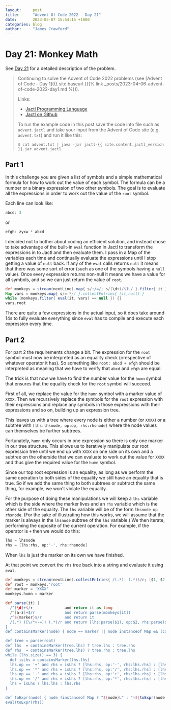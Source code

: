 ```yaml
---
layout:     post
title:      "Advent Of Code 2022 - Day 21"
date:       2023-05-07 15:54:15 +1000
categories: blog
author:     "James Crawford"
---
```


# Day 21: Monkey Math

See [Day 21](https://adventofcode.com/2022/day/21) for a detailed description of the problem.

> Continuing to solve the Advent of Code 2022 problems
> (see [Advent of Code - Day 1]({{ site.baseurl }}{% link _posts/2023-04-06-advent-of-code-2022-day1.md %})).
>
> Links:
> * [Jactl Programming Language](https://jactl.io)
> * [Jactl on Github](https://github.com/jaccomoc/jactl)
>
> To run the example code in this post save the code into file such as `advent.jactl` and take your input from the
> Advent of Code site (e.g. `advent.txt`) and run it like this:
> ```shell
> $ cat advent.txt | java -jar jactl-{{ site.content.jactl_version }}.jar advent.jactl 
> ```

## Part 1

In this challenge you are given a list of symbols and a simple mathematical formula for how to work out the value of
each symbol.
The formula can be a number or a binary expression of two other symbols.
The goal is to evaluate all the expressions in order to work out the value of the `root` symbol.

Each line can look like:
```groovy
abcd: 3
```
or
```groovy
efgh: zyxw * abcd
```

I decided not to bother about coding an efficient solution, and instead chose to take advantage of the built-in
`eval` function in Jactl to transform the expressions in to Jactl and then evaluate them.
I pass in a Map of the variables each time and continually evaluate the expressions until I stop getting a value
of `null` back.
If any of the `eval` calls returns `null` it means that there was some sort of error (such as one of the symbols
having a `null` value).
Once every expression returns non-null it means we have a value for all symbols, and so we can just return the value
of `root`.

```groovy
def monkeys = stream(nextLine).map{ s/:/=/; s/(\d+)/$1L/ }.filter{ it }
Map vars = monkeys.map{ s/=.*// }.collectEntries{ [it,null] }
while (monkeys.filter{ eval(it, vars) == null }) {}
vars.root
```

There are quite a few expressions in the actual input, so it does take around 14s to fully evaluate everything
since `eval` has to compile and execute each expression every time.

## Part 2

For part 2 the requirements change a bit.
The expression for the `root` symbol must now be interpreted as an equality check (irrespective of whatever operator
it has).
So something like `root: abcd + efgh` should be interpreted as meaning that we have to verify that `abcd` and `efgh`
are equal.

The trick is that now we have to find the number value for the `humn` symbol that ensures that the equality check
for the `root` symbol will succeed.

First of all, we replace the value for the `humn` symbol with a marker value of `XXXX`.
Then we recursively replace the symbols for the `root` expression with their expressions and replace any symbols
in those expressions with their expressions and so on, building up an expression tree.

This leaves us with a tree where every node is either a number (or `XXXX`) or a subtree with
`[lhs:lhsnode, op:op, rhs:rhsnode]` where the node values can themselves be further subtrees.

Fortunately, `humn` only occurs in one expression so there is only one marker in our tree structure.
This allows us to iteratively manipulate our root expression tree until we end up with `XXXX` on one side on
its own and a subtree on the otherside that we can evaluate to work out the value for `XXXX` and thus give 
the required value for the `humn` symbol.

Since our top root expression is an equality, as long as we perform the same operation to both sides of the equality
we still have an equality that is true.
So if we add the same thing to both subtrees or subtract the same thing, for example, we won't violate the equality.

For the purpose of doing these manipulations we will keep a `lhs` variable which is the side where the marker lives
and an `rhs` variable which is the other side of the equality.
The `lhs` variable will be of the form `lhsnode op rhsnode`.
(For the sake of illustrating how this works, we will assume that the marker is always
in the `lhsnode` subtree of the `lhs` variable.)
We then iterate, performing the opposite of the current operation.
For example, if the operator is `+` then we would do this:
```groovy
lhs = lhsnode
rhs = [lhs:rhs, op:'-', rhs:rhsnode]
```
When `lhs` is just the marker on its own we have finished.

At that point we convert the `rhs` tree back into a string and evaluate it using `eval`.

```groovy
def monkeys = stream(nextLine).collectEntries{ /(.*): (.*)$/r; [$1, $2] }
def root = monkeys.'root'
def marker = 'XXXX'
monkeys.humn = marker

def parse(it) {
  /^[\d]+$/r              and return it as long
  /^[a-z]+$/r             and return parse(monkeys[it])
  /^${marker}$/r          and return it
  /(.*) ([\/*+-=]) (.*)/r and return [lhs:parse($1), op:$2, rhs:parse($3)]
}
def containsMarker(node) { node == marker || node instanceof Map && (containsMarker(node.lhs) || containsMarker(node.rhs)) }

def tree = parse(root)
def lhs  = containsMarker(tree.lhs) ? tree.lhs : tree.rhs
def rhs  = containsMarker(tree.lhs) ? tree.rhs : tree.lhs
while (lhs.size() == 3) {
  def isLhs = containsMarker(lhs.lhs)
  lhs.op == '+' and rhs = isLhs ? [lhs:rhs, op:'-', rhs:lhs.rhs] : [lhs:rhs,     op:'-', rhs:lhs.lhs]
  lhs.op == '*' and rhs = isLhs ? [lhs:rhs, op:'/', rhs:lhs.rhs] : [lhs:rhs,     op:'/', rhs:lhs.lhs]
  lhs.op == '-' and rhs = isLhs ? [lhs:rhs, op:'+', rhs:lhs.rhs] : [lhs:lhs.lhs, op:'-', rhs:rhs]
  lhs.op == '/' and rhs = isLhs ? [lhs:rhs, op:'*', rhs:lhs.rhs] : [lhs:lhs.lhs, op:'/', rhs:rhs]
  lhs = isLhs ? lhs.lhs : lhs.rhs
}

def toExpr(node) { node !instanceof Map ? "${node}L" : "(${toExpr(node.lhs)} ${node.op} ${toExpr(node.rhs)})" }
eval(toExpr(rhs))
```
